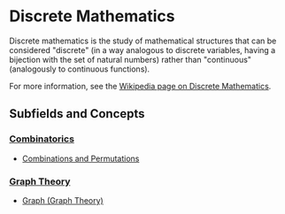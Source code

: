 # Discrete Mathematics

Discrete mathematics is the study of mathematical structures that can be considered "discrete" (in a way analogous to discrete variables, having a bijection with the set of natural numbers) rather than "continuous" (analogously to continuous functions).

For more information, see the [Wikipedia page on Discrete Mathematics](https://en.wikipedia.org/wiki/Discrete_mathematics).

## Subfields and Concepts

### [Combinatorics](./combinatorics/)
- [Combinations and Permutations](./combinatorics/combinations_and_permutations.md)

### [Graph Theory](./graph_theory/)
- [Graph (Graph Theory)](./graph_theory/graph.md)
